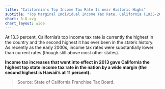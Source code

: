 ```yaml
---
title: "California’s Top Income Tax Rate Is near Historic Highs"
subtitle: "Top Marginal Individual Income Tax Rate, California (1935-2015)"
chart: 3-8.svg
chart_layout: wide
---
```

At 13.3 percent, California’s top income tax rate is currently the highest in the country and the second highest it has ever been in the state’s history. As recently as the early 2000s, income tax rates were substantially lower than current rates (though still above most other states).

**Income tax increases that went into effect in 2013 gave California the highest top state income tax rate in the nation by a wide margin (the second highest is Hawaii’s at 11 percent).**

> Source: State of California Franchise Tax Board.
